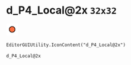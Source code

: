 # d_P4_Local@2x `32x32`
<img src="/img/d_P4_Local@2x.png" width=32 height=32>

``` CSharp
EditorGUIUtility.IconContent("d_P4_Local@2x")
```
```
d_P4_Local@2x
```
